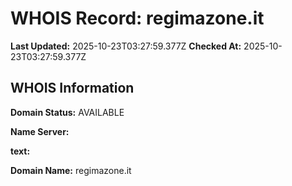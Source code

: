 # WHOIS Record: regimazone.it

**Last Updated:** 2025-10-23T03:27:59.377Z
**Checked At:** 2025-10-23T03:27:59.377Z

## WHOIS Information

**Domain Status:** AVAILABLE

**Name Server:** 

**text:** 

**Domain Name:** regimazone.it

